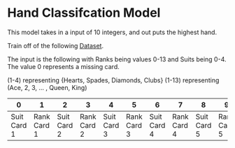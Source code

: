 # Hand Classifcation Model

This model takes in a input of 10 integers, and out puts the highest hand.

Train off of the following [Dataset](https://www.kaggle.com/rasvob/uci-poker-hand-dataset?select=poker-hand-testing.data).


The input is the following with Ranks being values 0-13 and Suits being 0-4. The value 0 represents a missing card.

(1-4) representing {Hearts, Spades, Diamonds, Clubs} 
(1-13) representing (Ace, 2, 3, … , Queen, King) 


| 0 | 1 | 2 | 3 | 4 | 5 | 6 | 7 | 8 | 9 | 10
| - | - | - | - | - | - | - | - | - | - | --
| Suit Card 1 | Rank Card 1 | Suit Card 2 | Rank Card 2 | Suit Card 3 | Rank Card 3 | Suit Card 4 | Rank Card 4 | Suit Card 5 | Rank Card 5 